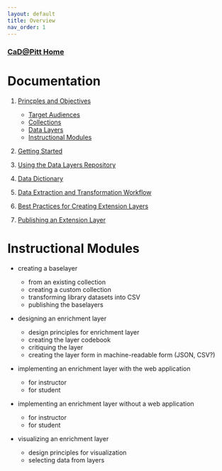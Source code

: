 ```yaml
---
layout: default
title: Overview
nav_order: 1
---
```

### [CaD@Pitt Home](http://cadatpitt.github.io)

# Documentation

01. [Princples and Objectives](01-principles-and-objectives.md)
    - [Target Audiences](01-principles-and-objectives.md#target-audiences)
    - [Collections](01-principles-and-objectives.md#collections)
    - [Data Layers](01-principles-and-objectives.md#data-layers)
    - [Instructional Modules](01-principles-and-objectives.md#instructional-modules)
    
02. [Getting Started](02-getting-started.md)

03. [Using the Data Layers Repository](03-using-the-data-layers-repository.md)

04. [Data Dictionary](https://github.com/CaDatPitt/data-layers/wiki)

05. [Data Extraction and Transformation Workflow](05-data-extraction-and-transformation-workflow.md)

06. [Best Practices for Creating Extension Layers](06-best-practices-for-creating-extension-layers.md)

07. [Publishing an Extension Layer](07-publishing-an-extension-layer.md)


# Instructional Modules

* creating a baselayer
  * from an existing collection
  * creating a custom collection
  * transforming library datasets into CSV
  * publishing the baselayers

* designing an enrichment layer
  * design principles for enrichment layer
  * creating the layer codebook
  * critiquing the layer
  * creating the layer form in machine-readable form (JSON, CSV?)

* implementing an enrichment layer with the web application
  * for instructor
  * for student
  
* implementing an enrichment layer without a web application
  * for instructor
  * for student
  
* visualizing an enrichment layer
  * design principles for visualization
  * selecting data from layers

